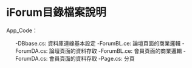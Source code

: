# iForum目錄檔案說明
App_Code：
<ul>
-DBbase.cs: 資料庫連線基本設定
-ForumBL.ce: 論壇頁面的商業邏輯
-ForumDA.cs: 論壇頁面的資料存取
-ForumBL.ce: 會員頁面的商業邏輯
-ForumDA.cs: 會員頁面的資料存取
-Page.cs: 分頁</li>
</ul>
